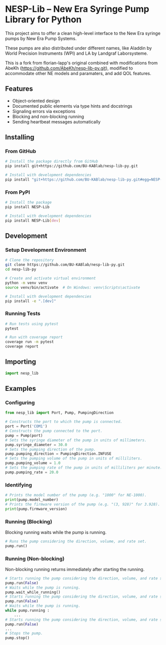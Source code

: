 # NESP-Lib – New Era Syringe Pump Library for Python

This project aims to offer a clean high-level interface to the New Era syringe pumps by New Era Pump
Systems.

These pumps are also distributed under different names, like Aladdin by World Precision Instruments
(WPI) and LA by Landgraf Laborsysteme.

This is a fork from florian-lapp's original combined with modifications from AbeKh (https://github.com/AbeKh/nesp-lib-py.git), modified to accommodate other NE models and paramaters, and add QOL features.

## Features

- Object-oriented design
- Documented public elements via type hints and docstrings
- Signaling errors via exceptions
- Blocking and non-blocking running
- Sending heartbeat messages automatically

## Installing

### From GitHub

```bash
# Install the package directly from GitHub
pip install git+https://github.com/BU-KABlab/nesp-lib-py.git

# Install with development dependencies
pip install "git+https://github.com/BU-KABlab/nesp-lib-py.git#egg=NESP-Lib[dev]"
```

### From PyPI

```bash
# Install the package
pip install NESP-Lib

# Install with development dependencies
pip install NESP-Lib[dev]
```

## Development

### Setup Development Environment

```bash
# Clone the repository
git clone https://github.com/BU-KABlab/nesp-lib-py.git
cd nesp-lib-py

# Create and activate virtual environment
python -m venv venv
source venv/bin/activate  # On Windows: venv\Scripts\activate

# Install with development dependencies
pip install -e ".[dev]"
```

### Running Tests

```bash
# Run tests using pytest
pytest

# Run with coverage report
coverage run -m pytest
coverage report
```

## Importing

```python
import nesp_lib
```

## Examples

### Configuring

```python
from nesp_lib import Port, Pump, PumpingDirection

# Constructs the port to which the pump is connected.
port = Port('COM1')
# Constructs the pump connected to the port.
pump = Pump(port)
# Sets the syringe diameter of the pump in units of millimeters.
pump.syringe_diameter = 30.0
# Sets the pumping direction of the pump.
pump.pumping_direction = PumpingDirection.INFUSE
# Sets the pumping volume of the pump in units of milliliters.
pump.pumping_volume = 1.0
# Sets the pumping rate of the pump in units of milliliters per minute.
pump.pumping_rate = 20.0
```

### Identifying

```python
# Prints the model number of the pump (e.g. "1000" for NE-1000).
print(pump.model_number)
# Prints the firmware version of the pump (e.g. "(3, 928)" for 3.928).
print(pump.firmware_version)
```

### Running (Blocking)

Blocking running waits while the pump is running.

```python
# Runs the pump considering the direction, volume, and rate set.
pump.run()
```

### Running (Non-blocking)

Non-blocking running returns immediately after starting the running.

```python
# Starts running the pump considering the direction, volume, and rate set.
pump.run(False)
# Waits while the pump is running.
pump.wait_while_running()
# Starts running the pump considering the direction, volume, and rate set.
pump.run(False)
# Waits while the pump is running.
while pump.running :
    ...
# Starts running the pump considering the direction, volume, and rate set.
pump.run(False)
...
# Stops the pump.
pump.stop()
```
